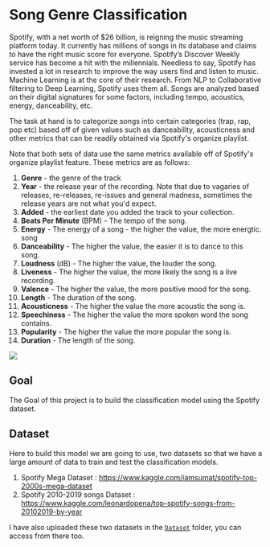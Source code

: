 # Song Genre Classification
Spotify, with a net worth of $26 billion, is reigning the music streaming platform today. It currently has millions of songs in its database and claims to have the right music score for everyone. Spotify’s Discover Weekly service has become a hit with the millennials. Needless to say, Spotify has invested a lot in research to improve the way users find and listen to music. Machine Learning is at the core of their research. From NLP to Collaborative filtering to Deep Learning, Spotify uses them all. Songs are analyzed based on their digital signatures for some factors, including tempo, acoustics, energy, danceability, etc.

The task at hand is to categorize songs into certain categories (trap, rap, pop etc) based off of given values such as danceability, acousticness and other metrics that can be readily obtained via Spotify's organize playlist.  

Note that both sets of data use the same metrics available off of Spotify's organize playlist feature. These metrics are as follows:
1. **Genre** - the genre of the track
2. **Year** - the release year of the recording. Note that due to vagaries of releases, re-releases, re-issues and general madness, sometimes the release years are not what you'd expect.
3. **Added** - the earliest date you added the track to your collection.
4. **Beats Per Minute** (BPM) - The tempo of the song.
5. **Energy** - The energy of a song - the higher the value, the more energtic. song
6. **Danceability** - The higher the value, the easier it is to dance to this song.
7. **Loudness** (dB) - The higher the value, the louder the song.
8. **Liveness** - The higher the value, the more likely the song is a live recording.
9. **Valence** - The higher the value, the more positive mood for the song.
10. **Length** - The duration of the song.
11. **Acousticness** - The higher the value the more acoustic the song is.
12. **Speechiness** - The higher the value the more spoken word the song contains.
13. **Popularity** - The higher the value the more popular the song is.
14. **Duration** - The length of the song.

![](https://github.com/abhisheks008/ML-ProjectKart/blob/patch-13/Song%20Genre%20Classification/Images/spo1.png)

## Goal
The Goal of this project is to build the classification model using the Spotify dataset.

## Dataset
Here to build this model we are going to use, two datasets so that we have a large amount of data to train and test the classification models.
1. Spotify Mega Dataset :  https://www.kaggle.com/iamsumat/spotify-top-2000s-mega-dataset
2. Spotify 2010-2019 songs Dataset : https://www.kaggle.com/leonardopena/top-spotify-songs-from-20102019-by-year

I have also uploaded these two datasets in the [`Dataset`](https://github.com/abhisheks008/ML-ProjectKart/tree/patch-13/Song%20Genre%20Classification/Dataset) folder, you can access from there too.

